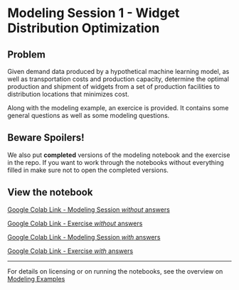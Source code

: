 # Modeling Session 1 - Widget Distribution Optimization

## Problem
Given demand data produced by a hypothetical machine learning model, as well as transportation costs and production capacity, determine the optimal production and shipment of widgets from a set of production facilities to distribution locations that minimizes cost. 

Along with the modeling example, an exercice is provided. It contains some general questions as well as some modeling questions.

## Beware Spoilers!
We also put **completed** versions of the modeling notebook and the exercise in the repo. If you want to work through the notebooks without everything filled in make sure not to open the completed versions.


## View the notebook

[Google Colab Link - Modeling Session *without* answers](https://colab.research.google.com/github/Gurobi/modeling-examples/blob/master/optimization101/Modeling_Session_1/modeling1.ipynb)

[Google Colab Link - Exercise *without* answers](https://colab.research.google.com/github/Gurobi/modeling-examples/blob/master/optimization101/Modeling_Session_1/Exercise_Set1.ipynb)

[Google Colab Link - Modeling Session *with* answers](https://colab.research.google.com/github/Gurobi/modeling-examples/blob/master/optimization101/Modeling_Session_1/completed_modeling1.ipynb)

[Google Colab Link - Exercise *with* answers](https://colab.research.google.com/github/Gurobi/modeling-examples/blob/master/optimization101/Modeling_Session_1/completed_Exercise_Set1.ipynb)


----
For details on licensing or on running the notebooks, see the overview on [Modeling Examples](../../)